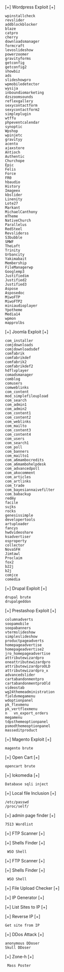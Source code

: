 [+] Wordpress Exploit [+]

    wpinstallcheck
    revslider
    addblockblocker
    blaze
    catpro
    cherry
    downloadsmanager
    formcraft
    levoslideshow
    powerzoomer
    gravityforms
    getconfig
    getconfig2
    showbiz
    ads
    slideshowpro
    wpmobiledetector
    wysija
    inboundiomarketing
    dzszoomsounds
    reflexgallery
    sexycontactform
    sexycontactform2
    simpleplugin
    wtffu
    phpeventcalendar
    synoptic
    Wpshop
    wpinjetc
    gravityy
    acento
    ajaxstore
    Antioch
    Authentic
    Churchope
    Epic
    Felis
    Force
    FR0
    hbaudio
    History
    Imageex
    kbslider
    Linenity
    Lote27
    Markant
    MichaelCanthony
    mTheme
    NativeChurch
    Parallelus
    RedSteel
    Revsliderss
    S3bubble
    SMWF
    TheLoft
    Trinity
    Urbancity
    Yakimabait
    Membership
    FileManagerwp
    Googlemp3
    Justifiedim
    Justified2
    Justified3
    Aspose
    Asposedoc
    MiwoFTP
    MiwoFTP2
    miniaudioplayer
    Ypotheme
    Media14
    wpmon
    mapprolbs


[+] Joomla Exploit [+]

    com_installer
    comjdownloads
    comjdownloadsdef
    comfabrik
    comfabrikdef
    comfabrik2
    comfabrikdef2
    hdflvplayer
    comadsmanager
    comblog
    comusers
    comweblinks
    com_content
    mod_simplefileupload
    com_search
    com_admin1
    com_admin2
    com_content1
    com_content2
    com_weblinks
    com_mailto
    com_content3
    com_content4
    com_users
    com_search1
    com_poll
    com_banners
    com_mailto1
    com_a6mambocredits
    com_a6mambohelpdesk
    com_advancedpoll
    com_akocomment
    com_articles
    com_artlinks
    com_trade
    com_bayesiannaivefilter
    com_babackup
    redmy
    facile
    sujks
    rocks
    genesissimple
    developertools
    artuploader
    fancys
    hwdvideoshare
    ksadvertiser
    osproperty
    collector
    NovaSFH
    Jimtawl
    Proclaim
    fox2
    b22j
    b2j
    comjce
    comedia

[+] Drupal Exploit [+]

    drupal brute
    drupalgeddon

[+] Prestashop Exploit [+]

    columnadverts
    soopamobile
    soopabanners
    vtermslideshow
    simpleslideshow
    productpageadverts
    homepageadvertise
    homepageadvertise2
    jro_homepageadvertise
    attributewizardpro
    oneattributewizardpro
    attributewizardproOLD
    attributewizardpro_x
    advancedslider
    cartabandonmentpro
    cartabandonmentproOld
    videostab
    wg24themeadministration
    fieldvmegamenu
    wdoptionpanel
    pk_flexmenu
    pk_vertflexmenu
    n   vn_export_orders
    megamenu
    tdpsthemeoptionpanel
    psmodthemeoptionpanel
    masseditproduct

[+] Magento Exploit [+] 

    magento brute

[+] Open Cart [+]

    opencart brute

[+] lokomedia [+]

    Database sqli inject

[+] Local file Inclusion [+]

    /etc/passwd
    /proc/self/

[+] admin page finder [+]

    7513 Wordlist 

[+] FTP Scanner [+]
        
[+] Shells Finder [+] 

     WSO Shell 

[+] FTP Scanner [+]
        
[+] Shells Finder [+] 

     WSO Shell
     
	 
[+] File Upload Checker [+]
	 
[+] IP Generator [+]

[+] List Sites to IP [+]

[+] Reverse IP [+]

    Get site from IP 
  
[+] DDos Attack [+] 

    anonymous DDoser
    Skull DDoser

[+] Zone-h [+]

     Mass Poster


